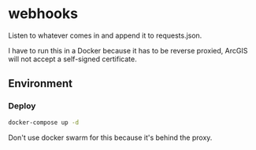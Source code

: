 # webhooks

Listen to whatever comes in and append it to requests.json.

I have to run this in a Docker because it has to be reverse proxied, ArcGIS will not accept a self-signed certificate.

## Environment


### Deploy

```bash
docker-compose up -d
```


Don't use docker swarm for this because it's behind the proxy.

